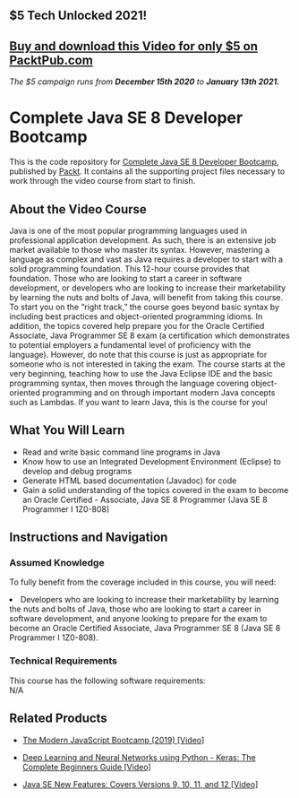## $5 Tech Unlocked 2021!
[Buy and download this Video for only $5 on PacktPub.com](https://www.packtpub.com/product/complete-java-se-8-developer-bootcamp-video/9781787288669)
-----
*The $5 campaign         runs from __December 15th 2020__ to __January 13th 2021.__*

# Complete Java SE 8 Developer Bootcamp		
This is the code repository for [Complete Java SE 8 Developer Bootcamp](https://www.packtpub.com/application-development/complete-java-se-8-developer-bootcamp-video), published by [Packt](https://www.packtpub.com/?utm_source=github). It contains all the supporting project files necessary to work through the video course from start to finish.
## About the Video Course
Java is one of the most popular programming languages used in professional application development. As such, there is an extensive job market available to those who master its syntax. However, mastering a language as complex and vast as Java requires a developer to start with a solid programming foundation. This 12-hour course provides that foundation. Those who are looking to start a career in software development, or developers who are looking to increase their marketability by learning the nuts and bolts of Java, will benefit from taking this course. To start you on the “right track,” the course goes beyond basic syntax by including best practices and object-oriented programming idioms. In addition, the topics covered help prepare you for the Oracle Certified Associate, Java Programmer SE 8 exam (a certification which demonstrates to potential employers a fundamental level of proficiency with the language). However, do note that this course is just as appropriate for someone who is not interested in taking the exam. The course starts at the very beginning, teaching how to use the Java Eclipse IDE and the basic programming syntax, then moves through the language covering object-oriented programming and on through important modern Java concepts such as Lambdas. If you want to learn Java, this is the course for you!

<H2>What You Will Learn</H2>
<DIV class=book-info-will-learn-text>
<UL>
<LI> Read and write basic command line programs in Java</LI>
<LI> Know how to use an Integrated Development Environment (Eclipse) to develop and debug programs</LI>
<LI> Generate HTML based documentation (Javadoc) for code</LI>
<LI> Gain a solid understanding of the topics covered in the exam to become an Oracle Certified - Associate, Java SE 8 Programmer (Java SE 8 Programmer I 1Z0-808)</LI>
</UL></DIV>

## Instructions and Navigation
### Assumed Knowledge
To fully benefit from the coverage included in this course, you will need:<br/>
<DIV class=book-info-will-learn-text>
<LI> Developers who are looking to increase their marketability by learning the nuts and bolts of Java, those who are looking to start a career in software development, and anyone looking to prepare for the exam to become an Oracle Certified Associate, Java Programmer SE 8 (Java SE 8 Programmer I 1Z0-808).</LI> 
<DIV>

### Technical Requirements
This course has the following software requirements:<br/>
N/A

## Related Products
* [The Modern JavaScript Bootcamp (2019) [Video]](https://www.packtpub.com/application-development/modern-javascript-bootcamp-2019-video)

* [Deep Learning and Neural Networks using Python - Keras: The Complete Beginners Guide [Video]]( https://www.packtpub.com/application-development/deep-learning-and-neural-networks-using-python-keras-complete-beginners-guid)

* [Java SE New Features: Covers Versions 9, 10, 11, and 12 [Video]]( https://www.packtpub.com/application-development/java-se-new-features-covers-versions-9-10-11-and-12-video)
